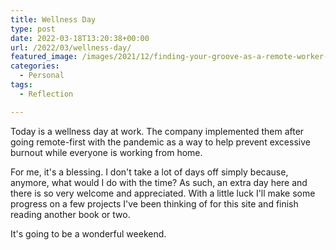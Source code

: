 ```yaml
---
title: Wellness Day
type: post
date: 2022-03-18T13:20:38+00:00
url: /2022/03/wellness-day/
featured_image: /images/2021/12/finding-your-groove-as-a-remote-worker-on-vacation.jpeg
categories:
  - Personal
tags:
  - Reflection

---
```

Today is a wellness day at work. The company implemented them after going remote-first with the pandemic as a way to help prevent excessive burnout while everyone is working from home.

For me, it's a blessing. I don't take a lot of days off simply because, anymore, what would I do with the time? As such, an extra day here and there is so very welcome and appreciated. With a little luck I'll make some progress on a few projects I've been thinking of for this site and finish reading another book or two.

It's going to be a wonderful weekend.
